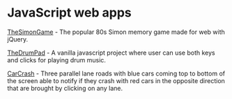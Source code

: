 # JavaScript web apps

[TheSimonGame](https://github.com/rohithVR101/TheSimonGame) - The popular 80s Simon memory game made for web with jQuery.

[TheDrumPad](https://github.com/rohithVR101/TheDrumPad) - A vanilla javascript project where user can use both keys and clicks for playing drum music.

[CarCrash](https://github.com/rohithVR101/CarCrash) - Three parallel lane roads with blue cars coming top to bottom of the screen able to notify if they crash with red cars in the opposite direction that are brought by clicking on any lane.
